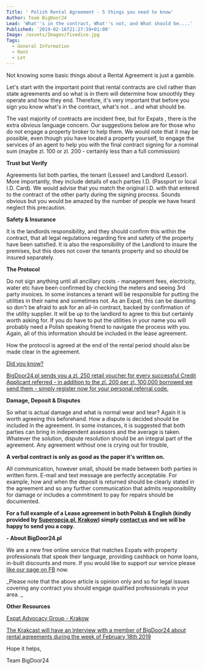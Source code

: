 ```yaml
---
Title: ' Polish Rental Agreement - 5 things you need to know'
Author: Team BigDoor24
Lead: 'What''s in the contract, What''s not, and What should be....'
Published: '2019-02-16T21:27:59+01:00'
Image: /assets/Images/fivedice.jpg
Tags:
  - General Information
  - Rent
  - Let
---
```

Not knowing some basic things about a Rental Agreement is just a gamble.

Let's start with the important point that rental contracts are civil rather than state agreements and so what is in them will determine how smoothly they operate and how they end. Therefore, it's very important that before you sign you know what's in the contract, what's not  .. and what should be. 

The vast majority of contracts are incident free, but for Expats , there is the extra obvious language concern. Our suggestions below are for those who do not engage a property broker to help them.  We would note that it may be possible, even though you have located a property yourself, to engage the services of an agent to help you with the final contract signing for a nominal sum (maybe zl. 100 or zl. 200 - certainly less than a full commission) 

**Trust but Verify**

Agreements list both parties, the tenant (Lessee) and Landlord (Lessor). More importantly, they include details of each parties I.D. (Passport or local I.D. Card). We would advise that you match the original I.D. with that entered to the contract of the other party during the signing process. Sounds obvious but you would be amazed by the number of people we have heard neglect this precaution.

**Safety & Insurance**

It is the landlords responsibility, and they should confirm this within the contract, that all legal regulations regarding fire and safety of the property have been satisfied. It is also the responsibility of the Landlord to insure the premises, but this does not cover the tenants property and so should be insured separately.

**The Protocol**

Do not sign anything until  all ancillary costs - management fees, electricity, water etc have been confirmed by checking the meters and seeing 3rd party invoices. In some instances a tenant will be responsible for putting the utilities in their name and sometimes not. As an Expat, this can be daunting so don't be afraid to ask for an all-in contract, backed by confirmation of the utility supplier. It will be up to the landlord to agree to this but certainly worth asking for. If you do have to put the utilities in your name you will probably need a Polish speaking friend to navigate the process with you. Again, all of this information should be included in the lease agreement.

How the protocol is agreed at the end of the rental period should also be made clear in the agreement.

[Did you know?
](https://bigdoor24.pl/)

[
BigDoor24.pl sends you a zl. 250 retail voucher for every successful Credit Applicant referred - in addition to the zl. 200 per zl. 100,000 borrowed we send them - simply register now for your personal referral code.](https://bigdoor24.pl/)

**Damage, Deposit & Disputes**

So what is actual damage and what is normal wear and tear? Again it is worth agreeing this beforehand. How a dispute is decided should be included in the agreement. In some instances, it is suggested that both parties can bring in independent assessors and the average is taken. Whatever the solution, dispute resolution should be an integral part of the agreement. Any agreement without one is crying out for trouble,

**A verbal contract is only as good as the paper it's written on.**

All communication, however small, should be made between both parties in written form. E-mail and text message are perfectly acceptable. For example, how and when the deposit is returned should be clearly stated in the agreement and so any further communication that admits responsibility for damage or includes a commitment to pay for repairs should be documented.

**For a full example of a Lease agreement in both Polish & English (kindly provided by **[**Superopcja.pl, Krakow**](http://superopcja.pl/)**) simply **[**contact us**](https://bigdoor24.pl/home/contact)** and we will be happy to send you a copy.**

**\- About BigDoor24.pl**

We are a new free online service that matches Expats with property professionals that speak their language, providing cashback on home loans, in-built discounts and more. If you would like to support our service please [like our page on FB](https://www.facebook.com/bigdoor24/) now.

_Please note that the above article is opinion only and so for legal issues covering any contract you should engage qualified professionals in your area. _

**Other Resources**

[Expat Advocacy Group - Krakow](https://www.facebook.com/groups/2026099667632725/)

[The Krakcast will have an Interview with a member of BigDoor24 about rental agreements during the week of February 18th 2019](https://www.krakcast.pl/)

Hope it helps,

Team BigDoor24
